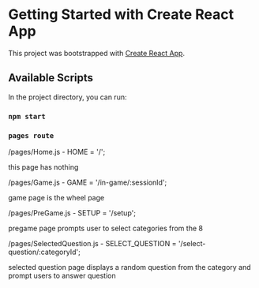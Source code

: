 # Getting Started with Create React App

This project was bootstrapped with [Create React App](https://github.com/facebook/create-react-app).

## Available Scripts

In the project directory, you can run:

### `npm start`

### `pages route`
/pages/Home.js - HOME = '/';

this page has nothing

/pages/Game.js - GAME = '/in-game/:sessionId';

game page is the wheel page

/pages/PreGame.js - SETUP = '/setup';

pregame page prompts user to select categories from the 8

/pages/SelectedQuestion.js - SELECT_QUESTION = '/select-question/:categoryId';

selected question page displays a random question from the category and prompt users to answer question